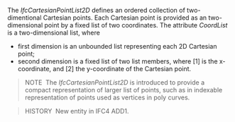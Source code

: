 The _IfcCartesianPointList2D_ defines an ordered collection of two-dimentional Cartesian points. Each Cartesian point is provided as an two-dimensional point by a fixed list of two coordinates. The attribute _CoordList_ is a two-dimensional list, where

* first dimension is an unbounded list representing each 2D Cartesian point;
* second dimension is a fixed list of two list members, where [1] is the x-coordinate, and [2] the y-coordinate of the Cartesian point.

> NOTE&nbsp; The _IfcCartesianPointList2D_ is introduced to provide a compact representation of larger list of points, such as in indexable representation of points used as vertices in poly curves.

> HISTORY&nbsp; New entity in IFC4 ADD1.